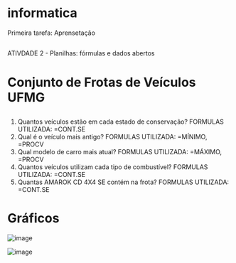 # informatica
Primeira tarefa: Aprensetação
##
ATIVDADE 2 - Planilhas: fórmulas e dados abertos
##
#  Conjunto de Frotas de Veículos UFMG
##
1. Quantos veículos estão em cada estado de conservação?
    FORMULAS UTILIZADA: =CONT.SE
2. Qual é o veículo mais antigo?
    FORMULAS UTILIZADA: =MÍNIMO, =PROCV
3. Qual modelo de carro mais atual?
    FORMULAS UTILIZADA: =MÁXIMO, =PROCV
4. Quantos veículos utilizam cada tipo de combustível?
    FORMULAS UTILIZADA: =CONT.SE
5. Quantas AMAROK CD 4X4 SE contém na frota?
  FORMULAS UTILIZADA: =CONT.SE
##
# Gráficos
![image](https://github.com/user-attachments/assets/d77a6b13-93be-4f5a-9d31-71731e8b00a5)

![image](https://github.com/user-attachments/assets/071fee5a-1d17-4dbf-a9f7-e602566185e6)


